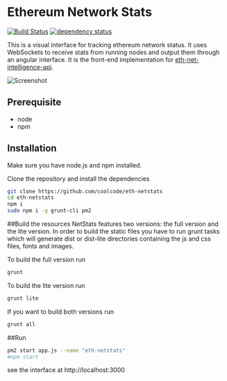 # Ethereum Network Stats

[![Build Status][travis-image]][travis-url] [![dependency status][dep-image]][dep-url]

This is a visual interface for tracking ethereum network status. It uses WebSockets to receive stats from running nodes and output them through an angular interface. It is the front-end implementation for [eth-net-intelligence-api](https://github.com/cubedro/eth-net-intelligence-api).

![Screenshot](https://raw.githubusercontent.com/cubedro/eth-netstats/master/src/images/screenshot.jpg?v=0.0.6 "Screenshot")

## Prerequisite

-   node
-   npm

## Installation

Make sure you have node.js and npm installed.

Clone the repository and install the dependencies

```bash
git clone https://github.com/coolcode/eth-netstats
cd eth-netstats
npm i
sudo npm i -g grunt-cli pm2
```

##Build the resources
NetStats features two versions: the full version and the lite version. In order to build the static files you have to run grunt tasks which will generate dist or dist-lite directories containing the js and css files, fonts and images.

To build the full version run

```bash
grunt
```

To build the lite version run

```bash
grunt lite
```

If you want to build both versions run

```bash
grunt all
```

##Run

```bash
pm2 start app.js --name "eth-netstats"
#npm start
```

see the interface at http://localhost:3000

[travis-image]: https://travis-ci.org/cubedro/eth-netstats.svg
[travis-url]: https://travis-ci.org/cubedro/eth-netstats
[dep-image]: https://david-dm.org/cubedro/eth-netstats.svg
[dep-url]: https://david-dm.org/cubedro/eth-netstats
